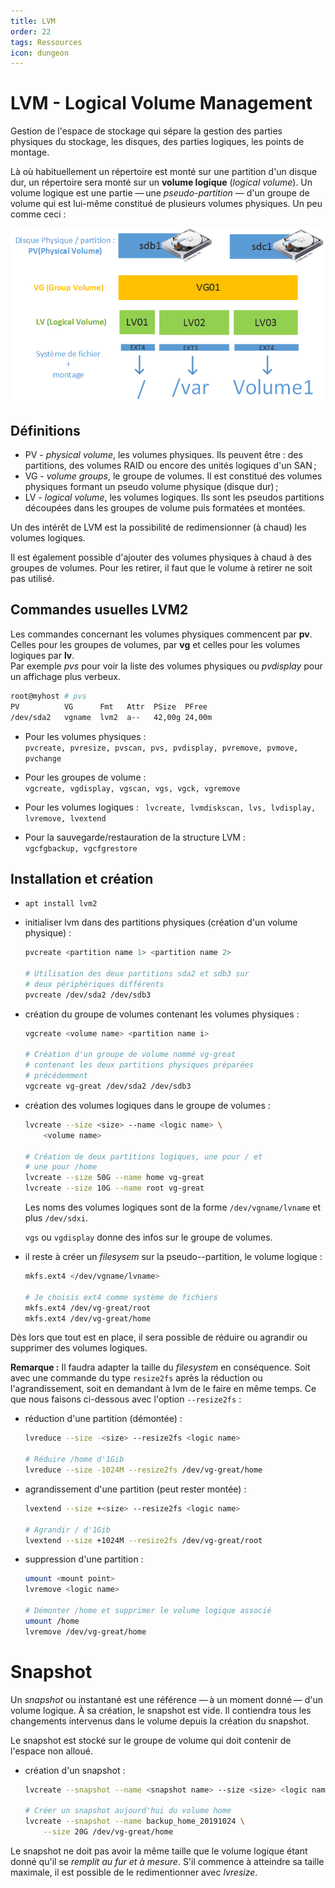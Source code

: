 ```yaml
---
title: LVM
order: 22
tags: Ressources
icon: dungeon
---
```


# LVM - Logical Volume Management 

Gestion de l'espace de stockage qui sépare la gestion des parties physiques du stockage, les disques, des parties logiques, les points de montage. 

Là où habituellement un répertoire est monté sur une partition d'un disque dur, un répertoire sera monté sur un **volume logique** (*logical volume*). Un volume logique est une partie — une *pseudo-partition* — d'un groupe de volume qui est lui-même constitué de plusieurs volumes physiques. Un peu comme ceci :

![illustration d'une structure LVM - Crédit It-connect](/assets/img/lvm-itconnect.png)

## Définitions

- PV - *physical volume*, les volumes physiques. Ils peuvent être : des partitions, des volumes RAID ou encore  des unités logiques d'un SAN ;
- VG - *volume groups*, le groupe de volumes. Il est constitué des volumes physiques formant un pseudo volume physique (disque dur) ;
- LV - *logical volume*, les volumes logiques. Ils sont les pseudos partitions découpées dans les groupes de volume puis formatées et montées. 

Un des intérêt de LVM est la possibilité de redimensionner (à chaud) les volumes logiques. 

Il est également possible d'ajouter des volumes physiques à chaud à des groupes de volumes. Pour les retirer, il faut que le volume à retirer ne soit pas utilisé. 

## Commandes usuelles LVM2

Les commandes concernant les volumes physiques commencent par **pv**. Celles pour les groupes de volumes, par **vg** et celles pour les volumes logiques par **lv**.  
Par exemple *pvs* pour voir la liste des volumes physiques ou *pvdisplay* pour un affichage plus verbeux. 

```bash
root@myhost # pvs
PV          VG      Fmt   Attr  PSize  PFree
/dev/sda2   vgname  lvm2  a--   42,00g 24,00m
```

- Pour les volumes physiques :  
`pvcreate, pvresize, pvscan, pvs, pvdisplay, pvremove, pvmove, pvchange`

- Pour les groupes de volume :  
`vgcreate, vgdisplay, vgscan, vgs, vgck, vgremove`
    
- Pour les volumes logiques :  `
lvcreate, lvmdiskscan, lvs, lvdisplay, lvremove, lvextend`
    
- Pour la sauvegarde/restauration de la structure LVM :  
`vgcfgbackup, vgcfgrestore`


## Installation et création

- `apt install lvm2`

- initialiser lvm dans des partitions physiques (création d'un volume physique) : 

    ```bash
    pvcreate <partition name 1> <partition name 2>

    # Utilisation des deux partitions sda2 et sdb3 sur 
    # deux périphériques différents
    pvcreate /dev/sda2 /dev/sdb3
    ```

- création du groupe de volumes contenant les volumes physiques :   

    ```bash
    vgcreate <volume name> <partition name i>
    
    # Création d'un groupe de volume nommé vg-great 
    # contenant les deux partitions physiques préparées
    # précédemment 
    vgcreate vg-great /dev/sda2 /dev/sdb3
    ```

    
- création des volumes logiques dans le groupe de volumes :

    ```bash
    lvcreate --size <size> --name <logic name> \
        <volume name>

    # Création de deux partitions logiques, une pour / et 
    # une pour /home
    lvcreate --size 50G --name home vg-great
    lvcreate --size 10G --name root vg-great
    ```
    Les noms des volumes logiques sont de la forme `/dev/vgname/lvname` et plus `/dev/sdxi`.   

    `vgs` ou `vgdisplay` donne des infos sur le groupe de volumes.

- il reste à créer un *filesysem* sur la pseudo--partition, le volume logique :

    ```bash
    mkfs.ext4 </dev/vgname/lvname>

    # Je choisis ext4 comme système de fichiers
    mkfs.ext4 /dev/vg-great/root
    mkfs.ext4 /dev/vg-great/home
    ```

Dès lors que tout est en place, il sera possible de réduire ou agrandir ou supprimer des volumes logiques. 

**Remarque :** Il faudra adapter la taille du *filesystem* en conséquence. Soit avec une commande du type `resize2fs` après la réduction ou l'agrandissement, soit en demandant à lvm de le faire en même temps. Ce que nous faisons ci-dessous avec l'option `--resize2fs` :

- réduction d'une partition (démontée) :

    ```bash
    lvreduce --size -<size> --resize2fs <logic name>

    # Réduire /home d'1Gib
    lvreduce --size -1024M --resize2fs /dev/vg-great/home
    ```

- agrandissement d'une partition (peut rester montée) :  

    ```bash
    lvextend --size +<size> --resize2fs <logic name>

    # Agrandir / d'1Gib
    lvextend --size +1024M --resize2fs /dev/vg-great/root
    ```
- suppression d'une partition :  

    ```bash
    umount <mount point>
    lvremove <logic name>

    # Démonter /home et supprimer le volume logique associé
    umount /home 
    lvremove /dev/vg-great/home
    ```


# Snapshot

Un *snapshot* ou instantané est une référence — à un moment donné — d'un volume logique. À sa création, le snapshot est vide. Il contiendra tous les changements intervenus dans le volume depuis la création du snapshot. 

Le snapshot est stocké sur le groupe de volume qui doit contenir de l'espace non alloué. 

- création d'un snapshot :

    ```bash
    lvcreate --snapshot --name <snapshot name> --size <size> <logic name>

	# Créer un snapshot aujourd'hui du volume home
    lvcreate --snapshot --name backup_home_20191024 \
    	--size 20G /dev/vg-great/home
    ```

Le snapshot ne doit pas avoir la même taille que le volume logique étant donné
qu'il se *remplit au fur et à mesure*. S'il commence à atteindre sa taille
maximale, il est possible de le redimentionner avec *lvresize*. 



